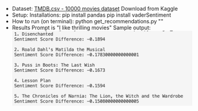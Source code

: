 - Dataset: [TMDB.csv - 10000 movies dataset]([https://link-url-here.org](https://www.kaggle.com/datasets/sunayanagawde/tmdb-popular-10000-movies-dataset?select=TMDB.csv))
  Download from Kaggle
- Setup:
  Installations:
   pip install pandas
   pip install vaderSentiment
- How to run (on terminal):
   python get_recommendations.py "<prompt>"
- Results
  Prompt is "I like thrilling movies"
  Sample output:
  ![image](movies_output.png)
